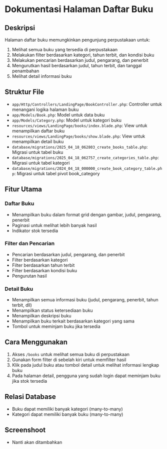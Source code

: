 # Dokumentasi Halaman Daftar Buku

## Deskripsi

Halaman daftar buku memungkinkan pengunjung perpustakaan untuk:

1. Melihat semua buku yang tersedia di perpustakaan
2. Melakukan filter berdasarkan kategori, tahun terbit, dan kondisi buku
3. Melakukan pencarian berdasarkan judul, pengarang, dan penerbit
4. Mengurutkan hasil berdasarkan judul, tahun terbit, dan tanggal penambahan
5. Melihat detail informasi buku

## Struktur File

-   `app/Http/Controllers/LandingPage/BookController.php`: Controller untuk menangani logika halaman buku
-   `app/Models/Book.php`: Model untuk data buku
-   `app/Models/Category.php`: Model untuk kategori buku
-   `resources/views/LandingPage/books/index.blade.php`: View untuk menampilkan daftar buku
-   `resources/views/LandingPage/books/show.blade.php`: View untuk menampilkan detail buku
-   `database/migrations/2025_04_18_062803_create_books_table.php`: Migrasi untuk tabel buku
-   `database/migrations/2025_04_18_062757_create_categories_table.php`: Migrasi untuk tabel kategori
-   `database/migrations/2024_04_18_000000_create_book_category_table.php`: Migrasi untuk tabel pivot book_category

## Fitur Utama

### Daftar Buku

-   Menampilkan buku dalam format grid dengan gambar, judul, pengarang, penerbit
-   Paginasi untuk melihat lebih banyak hasil
-   Indikator stok tersedia

### Filter dan Pencarian

-   Pencarian berdasarkan judul, pengarang, dan penerbit
-   Filter berdasarkan kategori
-   Filter berdasarkan tahun terbit
-   Filter berdasarkan kondisi buku
-   Pengurutan hasil

### Detail Buku

-   Menampilkan semua informasi buku (judul, pengarang, penerbit, tahun terbit, dll)
-   Menampilkan status ketersediaan buku
-   Menampilkan deskripsi buku
-   Menampilkan buku terkait berdasarkan kategori yang sama
-   Tombol untuk meminjam buku jika tersedia

## Cara Menggunakan

1. Akses `/books` untuk melihat semua buku di perpustakaan
2. Gunakan form filter di sebelah kiri untuk memfilter hasil
3. Klik pada judul buku atau tombol detail untuk melihat informasi lengkap buku
4. Pada halaman detail, pengguna yang sudah login dapat meminjam buku jika stok tersedia

## Relasi Database

-   Buku dapat memiliki banyak kategori (many-to-many)
-   Kategori dapat memiliki banyak buku (many-to-many)

## Screenshoot

-   Nanti akan ditambahkan
